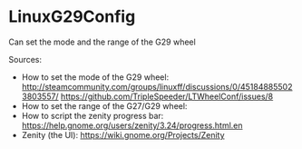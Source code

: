 # LinuxG29Config
Can set the mode and the range of the G29 wheel

Sources:
 * How to set the mode of the G29 wheel: 
    http://steamcommunity.com/groups/linuxff/discussions/0/451848855023803557/ 
    https://github.com/TripleSpeeder/LTWheelConf/issues/8
 * How to set the range of the G27/G29 wheel: 
 * How to script the zenity progress bar: https://help.gnome.org/users/zenity/3.24/progress.html.en
 * Zenity (the UI): https://wiki.gnome.org/Projects/Zenity
